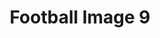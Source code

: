 ---
title: Football Image 9
image_path: /images/gallery/DSC_0102.JPG
link: 
description: Football Image 9
---